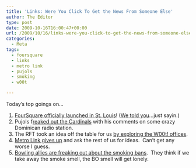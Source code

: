```yaml
---
title: 'Links: Were You Click To Get the News From Someone Else'
author: The Editor
type: post
date: 2009-10-16T16:00:47+00:00
url: /2009/10/16/links-were-you-click-to-get-the-news-from-someone-else/
categories:
  - Meta
tags:
  - foursquare
  - links
  - metro link
  - pujols
  - smoking
  - w00t

---
```

<div>
  Today&#8217;s top goings on&#8230;
</div>

  1. <a href="http://foursquare.tumblr.com/post/213931642/foursquare-taking-north-america-by-storm" target="_blank">FourSquare officially launched in St. Louis</a>! ([We told you][1]&#8230;just sayin.)
  2. Pujols f<a href="http://www.stltoday.com/stltoday/sports/stories.nsf/cardinals/story/E893D8464F515EAB86257651000F68EE?OpenDocument" target="_blank">reaked out the Cardinals</a> with his comments on some crazy Dominican radio station.
  3. The RFT took an idea off the table for us <a href="http://blogs.riverfronttimes.com/dailyrft/2009/10/st_louis_website_retailer_growing_leaps_and_bounds_woot_dot_com.php" target="_blank">by exploring the W00t! offices</a>.
  4. [Metro Link gives up][2] and ask the rest of us for ideas.  Can&#8217;t get any worse I guess.
  5. <a href="http://www.stltoday.com/stltoday/news/stories.nsf/stlouiscitycounty/story/718F0A79A6544AE28625765000101C4F?OpenDocument" target="_blank">Bowling allies are freaking out about the smoking bans</a>.  They think if we take away the smoke smell, the BO smell will get lonely.

 [1]: http://punchingkitty.com/2009/10/14/blind-item-a-certain-playground-game-2-0-finally-coming-to-st-louis/
 [2]: http://www.stlbeacon.org/region/metro_launches_public_meetings